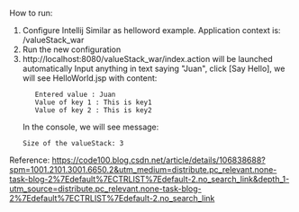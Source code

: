 How to run:
1. Configure Intellij
   Similar as helloword example. Application context is: /valueStack_war
2. Run the new configuration
3. http://localhost:8080/valueStack_war/index.action will be launched automatically
   Input anything in text saying "Juan", click [Say Hello],
   we will see HelloWorld.jsp with content: <br>
   ```
      Entered value : Juan
      Value of key 1 : This is key1
      Value of key 2 : This is key2
   ```
   In the console, we will see message:
    ```
   Size of the valueStack: 3
   ```
   
Reference:
https://code100.blog.csdn.net/article/details/106838688?spm=1001.2101.3001.6650.2&utm_medium=distribute.pc_relevant.none-task-blog-2%7Edefault%7ECTRLIST%7Edefault-2.no_search_link&depth_1-utm_source=distribute.pc_relevant.none-task-blog-2%7Edefault%7ECTRLIST%7Edefault-2.no_search_link
